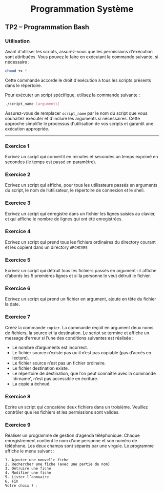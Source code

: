 <h1 align="center">Programmation Système</h1>

## TP2 – Programmation Bash

### Utilisation
Avant d'utiliser les scripts, assurez-vous que les permissions d'exécution sont attribuées.
Vous pouvez le faire en exécutant la commande suivante, si nécessaire :
```bash
chmod +x *
```
Cette commande accorde le droit d'exécution à tous les scripts présents dans le répertoire.

Pour exécuter un script spécifique, utilisez la commande suivante :
```bash
./script_name [arguments]
```
Assurez-vous de remplacer `script_name` par le nom du script que vous souhaitez exécuter et d'inclure les arguments si nécessaires.
Cette approche simplifie le processus d'utilisation de vos scripts et garantit une exécution appropriée.

<hr>

### Exercice 1 
Ecrivez un script qui convertit en minutes et secondes un temps exprimé en secondes (le temps est passé en paramètre). 

### Exercice 2
Ecrivez un script qui affiche, pour tous les utilisateurs passés en arguments du script, le nom de l’utilisateur, le répertoire de connexion et le shell. 

### Exercice 3  
Ecrivez un script qui enregistre dans un fichier les lignes saisies au clavier, et qui affiche le nombre de lignes qui ont été enregistrées. 

### Exercice 4
Ecrivez un script qui prend tous les fichiers ordinaires du directory courant et les copient dans un directory `ARCHIVES`

### Exercice 5 
Ecrivez un script qui détruit tous les fichiers passés en argument : il affiche d’abords les 5 premières lignes et si la personne le veut détruit le fichier. 

### Exercice 6 
Ecrivez un script qui prend un fichier en argument, ajoute en tête du fichier la date. 

### Exercice 7
Créez la commande `copier`. La commande reçoit en argument deux noms de fichiers, la source et la destination. Le script se termine et affiche un message d’erreur si l’une des conditions suivantes est réalisée :
<ul>
  <li>Le nombre d’arguments est incorrect.</li>
  <li>Le fichier source n’existe pas ou il n’est pas copiable (pas d’accès en lecture).</li>
  <li>Le fichier source n’est pas un fichier ordinaire.</li>
  <li>Le fichier destination existe.</li>
  <li>Le répertoire de destination, que l’on peut connaître avec la commande 'dirname', n’est pas accessible en écriture.</li>
  <li>La copie a échoué.</li>
</ul>

### Exercice 8 
Ecrire un script qui concatène deux fichiers dans un troisième. Veuillez  contrôler que les fichiers et les permissions sont valides.

### Exercice 9 
Réaliser un programme de gestion d’agenda téléphonique. Chaque enregistrement contient le nom d’une personne et son numéro de téléphone. Les deux champs sont séparés par une virgule. Le programme affiche le menu suivant : 
``` 
1. Ajouter une nouvelle fiche 
2. Rechercher une fiche (avec une partie du nom)
3. Détruire une fiche 
4. Modifier une fiche 
5. Lister l’annuaire
6. Fin 
Votre choix ? :
```